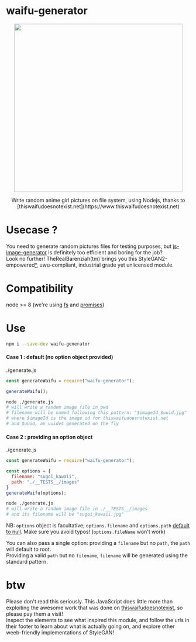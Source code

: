 # waifu-generator
<p align="center">
  <img width="460" src="https://i.ibb.co/VWHXh3F/javascriptchan.png">
</p>
<p align="center">
Write random anime girl pictures on file system, using Nodejs, thanks to [thiswaifudoesnotexist.net](https://www.thiswaifudoesnotexist.net)  
</p>

# Usecase ?
You need to generate random pictures files for testing purposes, but [js-image-generator](https://www.npmjs.com/package/js-image-generator) is definitely too efficient and boring for the job?  
Look no further! TheRealBarenziah(tm) brings you this StyleGAN2-empowered[*](#btw), uwu-compliant, industrial grade yet unlicensed module.  

# Compatibility
node >= 8 (we're using [fs](https://nodejs.org/api/fs.html) and [promises](https://node.green/))

# Use
```bash
npm i --save-dev waifu-generator
```  
#### Case 1 : default (no option object provided)
./generate.js 
```javascript
const generateWaifu = require("waifu-generator");

generateWaifu();
```  
```bash
node ./generate.js
# will write a random image file in pwd
# filename will be named following this pattern: "$imageId_$uuid.jpg"
# where $imageId is the image id for thiswaifudoesnotexist.net
# and $uuid, an uuidv4 generated on the fly
```  
#### Case 2 : providing an option object
./generate.js 
```javascript
const generateWaifu = require("waifu-generator");

const options = {
  filename: "sugoi_kawaii",
  path: "./__TESTS__/images"
}
generateWaifu(options);
```  
```bash
node ./generate.js
# will write a random image file in ./__TESTS__/images
# and its filename will be "sugoi_kawaii.jpg" 
```  
NB: `options` object is facultative; `options.filename` and `options.path` [default to null](https://github.com/TheRealBarenziah/waifu-generator/blob/senpai/index.js#L22). Make sure you avoid typos! (`options.fileName` won't work)  

You can also pass a single option: providing a `filename` but no `path`, the `path` will default to root.  
Providing a valid `path` but no `filename`, `filename` will be generated using the standard pattern.  

# btw
Please don't read this seriously. This JavaScript does little more than exploiting the awesome work that was done on [thiswaifudoesnotexist](https://www.thiswaifudoesnotexist.net), so please pay them a visit!  
Inspect the elements to see what inspired this module, and follow the urls in their footer to learn about what is actually going on, and explore other weeb-friendly implementations of StyleGAN!  